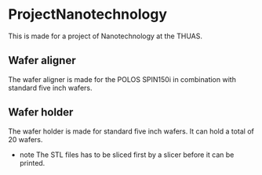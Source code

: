 # ProjectNanotechnology
This is made for a project of Nanotechnology at the THUAS.
## Wafer aligner
The wafer aligner is made for the POLOS SPIN150i in combination with standard five inch wafers.
## Wafer holder
The wafer holder is made for standard five inch wafers. It can hold a total of 20 wafers.
- note
The STL files has to be sliced first by a slicer before it can be printed.
